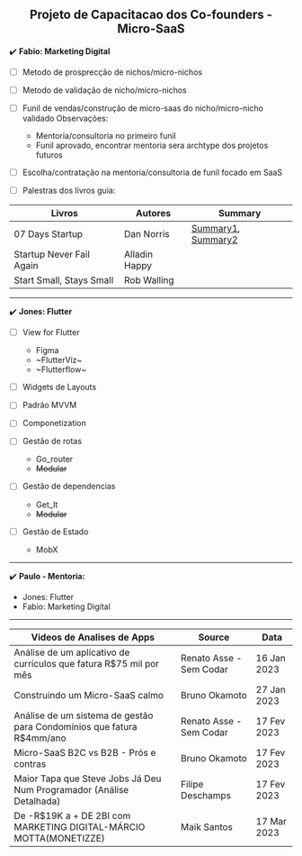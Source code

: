 <h2 align="center">Projeto de Capacitacao dos Co-founders - Micro-SaaS</h2>

:heavy_check_mark: **Fabio: Marketing Digital**

- [ ] Metodo de prosprecção de nichos/micro-nichos

- [ ] Metodo de validação de nicho/micro-nichos

- [ ] Funil de vendas/construção de micro-saas do nicho/micro-nicho validado Observações:
  - Mentoria/consultoria no primeiro funil
  - Funil aprovado, encontrar mentoria sera archtype dos projetos futuros

- [ ] Escolha/contratação na mentoria/consultoria de funil focado em SaaS

- [ ] Palestras dos livros guia:

| Livros | Autores | Summary |
| ------ | ------ | ------ |
| 07 Days Startup | Dan Norris | [Summary1](https://mrgavinbell.com/7-day-startup/), [Summary2](https://www.samuelthomasdavies.com/book-summaries/business/the-7-day-startup/) |
| Startup Never Fail Again | Alladin Happy | |
| Start Small, Stays Small | Rob Walling | |

----

:heavy_check_mark: **Jones: Flutter**

- [ ] View for Flutter 
  - Figma
  - ~FlutterViz~
  - ~Flutterflow~

- [ ] Widgets de Layouts

- [ ] Padrão MVVM 

- [ ] Componetization 

- [ ] Gestão de rotas 
  - Go_router
  - ~~Modular~~
  

- [ ] Gestão de dependencias 
  - Get_It
  - ~~Modular~~

- [ ] Gestão de Estado
  - MobX

----

:heavy_check_mark: **Paulo - Mentoria:**
 - Jones: Flutter
 - Fabio: Marketing Digital 
  
----
  
| Videos de Analises de Apps | Source | Data |
| ------ | ------ | ------ |
| Análise de um aplicativo de currículos que fatura R$75 mil por mês | Renato Asse - Sem Codar | 16 Jan 2023 |
| Construindo um Micro-SaaS calmo | Bruno Okamoto | 27 Jan 2023 |
| Análise de um sistema de gestão para Condomínios que fatura R$4mm/ano | Renato Asse - Sem Codar | 17 Fev 2023 |
| Micro-SaaS B2C vs B2B - Prós e contras | Bruno Okamoto | 17 Fev 2023 |
| Maior Tapa que Steve Jobs Já Deu Num Programador (Análise Detalhada) | Filipe Deschamps | 17 Fev 2023 |
| De -R$19K a + DE 2BI com MARKETING DIGITAL-MÁRCIO MOTTA(MONETIZZE)| Maik Santos | 17 Mar 2023 |

